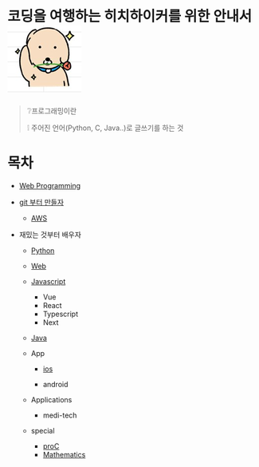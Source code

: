 # 코딩을 여행하는 히치하이커를 위한 안내서![image-20230525172525406](README.assets/dog2.jpg)

> ❔프로그래밍이란
>
> ❕ 주어진 언어(Python, C, Java..)로 글쓰기를 하는 것

# 목차

- [Web Programming](Web-curriculum/README.md)

- [git 부터 만들자](git-curriculum/README.md)

  - [AWS](Aws-curriculum/README.md)

- 재밌는 것부터 배우자

  - [Python](Python-Crawler-curriculum/README.md)

  - [Web](Web-curriculum/README.md)

  - [Javascript](Javascript-curriculum/README.md)

    - Vue
    - React
    - Typescript
    - Next

  - [Java](Java-curriculum/README.md)

  - App

    - [ios](ios-curriculum/README.md)

    - android

      

  - Applications

    - medi-tech

  - special 

    - [proC](proC-curriculum/README.md)
    - [Mathematics](Mathematics-curriculum/README.md)

